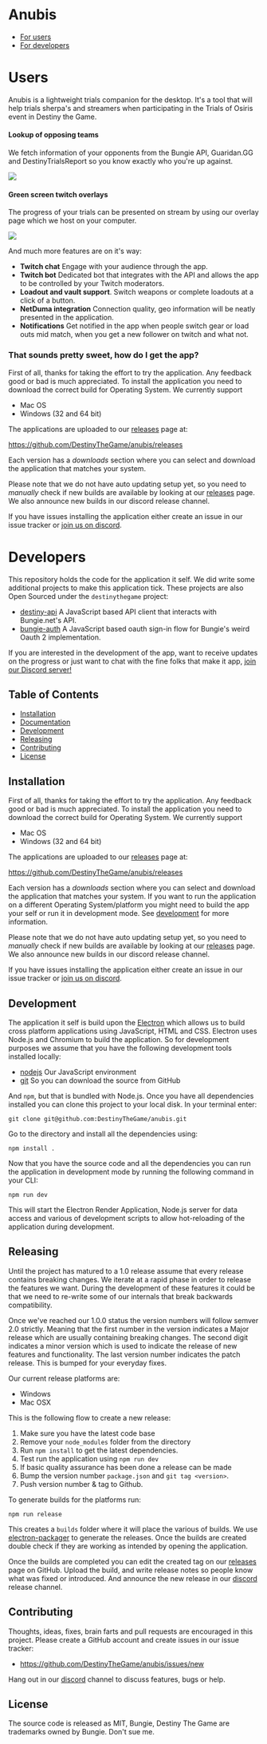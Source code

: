 # Anubis

- [For users](#Users)
- [For developers](#developers)

# Users

Anubis is a lightweight trials companion for the desktop. It's a tool that will
help trials sherpa's and streamers when participating in the Trials of Osiris
event in Destiny the Game.

#### Lookup of opposing teams

We fetch information of your opponents from the Bungie API, Guaridan.GG and
DestinyTrialsReport so you know exactly who you're up against.

![](/docs/screenshots/lookup.png)


#### Green screen twitch overlays

The progress of your trials can be presented on stream by using our overlay
page which we host on your computer. 

![](/docs/screenshots/overlay.png)


And much more features are on it's way:

- **Twitch chat** Engage with your audience through the app.
- **Twitch bot** Dedicated bot that integrates with the API and allows the app
  to be controlled by your Twitch moderators.
- **Loadout and vault support**. Switch weapons or complete loadouts at a click
  of a button.
- **NetDuma integration** Connection quality, geo information will be neatly
  presented in the application.
- **Notifications** Get notified in the app when people switch gear or load outs
  mid match, when you get a new follower on twitch and what not.

### That sounds pretty sweet, how do I get the app?

First of all, thanks for taking the effort to try the application. Any feedback
good or bad is much appreciated. To install the application you need to download
the correct build for Operating System. We currently support

- Mac OS
- Windows (32 and 64 bit)

The applications are uploaded to our [releases] page at:

https://github.com/DestinyTheGame/anubis/releases

Each version has a *downloads* section where you can select and download the
application that matches your system. 

Please note that we do not have auto updating setup yet, so you need to
*manually* check if new builds are available by looking at our
[releases][releases] page. We also announce new builds in our discord release
channel.

If you have issues installing the application either create an issue in our
issue tracker or [join us on discord][discord].

# Developers

This repository holds the code for the application it self. We did write some
additional projects to make this application tick. These projects are also Open
Sourced under the `destinythegame` project:

- [destiny-api][destiny-api] A JavaScript based API client that interacts with Bungie.net's API.
- [bungie-auth][bungie-auth] A JavaScript based oauth sign-in flow for Bungie's weird Oauth 2 implementation.

If you are interested in the development of the app, want to receive updates on
the progress or just want to chat with the fine folks that make it app, [join our
Discord server!][discord]

## Table of Contents

- [Installation](#installation)
- [Documentation](/docs)
- [Development](#development)
- [Releasing](#releasing)
- [Contributing](#contributing)
- [License](#license)

## Installation

First of all, thanks for taking the effort to try the application. Any feedback
good or bad is much appreciated. To install the application you need to download
the correct build for Operating System. We currently support

- Mac OS
- Windows (32 and 64 bit)

The applications are uploaded to our [releases] page at:

https://github.com/DestinyTheGame/anubis/releases

Each version has a *downloads* section where you can select and download the
application that matches your system. If you want to run the application on a
different Operating System/platform you might need to build the app your self or
run it in development mode. See [development](#development) for more
information.

Please note that we do not have auto updating setup yet, so you need to
*manually* check if new builds are available by looking at our
[releases][releases] page. We also announce new builds in our discord release
channel.

If you have issues installing the application either create an issue in our
issue tracker or [join us on discord][discord].

## Development

The application it self is build upon the [Electron][electron] which allows us
to build cross platform applications using JavaScript, HTML and CSS. Electron
uses Node.js and Chromium to build the application. So for development purposes
we assume that you have the following development tools installed locally:

- [nodejs][nodejs] Our JavaScript environment
- [git][git] So you can download the source from GitHub

And `npm`, but that is bundled with Node.js. Once you have all dependencies
installed you can clone this project to your local disk. In your terminal enter:

```
git clone git@github.com:DestinyTheGame/anubis.git
```

Go to the directory and install all the dependencies using:

```
npm install .
```

Now that you have the source code and all the dependencies you can run the
application in development mode by running the following command in your CLI:

```
npm run dev
```

This will start the Electron Render Application, Node.js server for data access
and various of development scripts to allow hot-reloading of the application
during development.

## Releasing

Until the project has matured to a 1.0 release assume that every release
contains breaking changes. We iterate at a rapid phase in order to release the
features we want. During the development of these features it could be that we
need to re-write some of our internals that break backwards compatibility.

Once we've reached our 1.0.0 status the version numbers will follow semver 2.0
strictly. Meaning that the first number in the version indicates a Major
release which are usually containing breaking changes. The second digit
indicates a minor version which is used to indicate the release of new features
and functionality. The last version number indicates the patch release. This is
bumped for your everyday fixes.

Our current release platforms are:

- Windows
- Mac OSX

This is the following flow to create a new release:

1. Make sure you have the latest code base
2. Remove your `node_modules` folder from the directory
3. Run `npm install` to get the latest dependencies.
4. Test run the application using `npm run dev`
5. If basic quality assurance has been done a release can be made
6. Bump the version number `package.json` and `git tag <version>`.
7. Push version number & tag to Github.

To generate builds for the platforms run:

```
npm run release
```

This creates a `builds` folder where it will place the various of builds. We use
[electron-packager][packager] to generate the releases. Once the builds are
created double check if they are working as intended by opening the application.

Once the builds are completed you can edit the created tag on our [releases]
page on GitHub. Upload the build, and write release notes so people know what
was fixed or introduced. And announce the new release in our [discord][discord]
release channel.

## Contributing

Thoughts, ideas, fixes, brain farts and pull requests are encouraged in this
project. Please create a GitHub account and create issues in our issue tracker:

- https://github.com/DestinyTheGame/anubis/issues/new

Hang out in our [discord] channel to discuss features, bugs or help.

## License

The source code is released as MIT, Bungie, Destiny The Game are trademarks
owned by Bungie. Don't sue me.

[discord]: https://discord.gg/kXn2NmQ
[electron]: http://electron.atom.io/
[nodejs]: http://electron.atom.io/
[git]: http://electron.atom.io/
[destiny-api]: https://github.com/DestinyTheGame/destiny-api
[bungie-auth]: https://github.com/DestinyTheGame/bungie-auth
[releases]: https://github.com/DestinyTheGame/anubis/releases
[packager]: https://github.com/electron-userland/electron-packager
